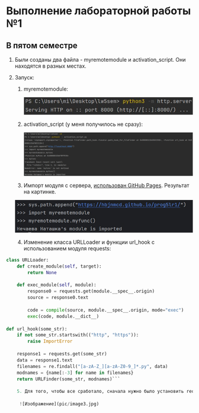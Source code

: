 # Выполнение лабораторной работы №1
## В пятом семестре

1. Были созданы два файла - myremotemodule и activation_script. Они находятся в разных местах.
2. Запуск:
    1. myremotemodule:

        ![Изображение](pic/image0.JPG)
    2. activation_script (у меня получилось не сразу):
  
       ![Изображение](pic/image.png)
    3. Импорт модуля с сервера, [использован GitHub Pages](https://github.com/hbjnmcd/prog5lr1/tree/main). Результат на картинке.

      ![Изображение](pic/image2.jpg)
   
    4. Изменение класса URLLoader и функции url_hook с использованием модуля requests:
```python
class URLLoader:
    def create_module(self, target):
        return None

    def exec_module(self, module):
        response0 = requests.get(module.__spec__.origin)
        source = response0.text

        code = compile(source, module.__spec__.origin, mode="exec")
        exec(code, module.__dict__)

def url_hook(some_str):
    if not some_str.startswith(("http", "https")):
        raise ImportError

    response1 = requests.get(some_str)
    data = response1.text
    filenames = re.findall("[a-zA-Z_][a-zA-Z0-9_]*.py", data)
    modnames = {name[:-3] for name in filenames}
    return URLFinder(some_str, modnames)```

    5. Для того, чтобы все сработало, сначала нужно было установить requests через pip install. Итог работы:
    
     ![Изображение](pic/image3.jpg)
